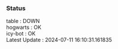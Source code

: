 ### Status


table : DOWN  
hogwarts : OK  
icy-bot : OK  
Latest Update : 2024-07-11 16:10:31.161835
